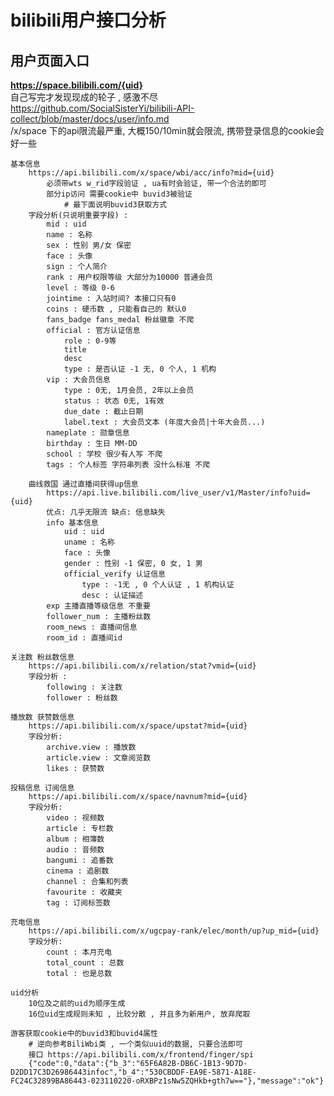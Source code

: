 # bilibili用户接口分析

## 用户页面入口

**https://space.bilibili.com/{uid}**   
自己写完才发现现成的轮子 , 感激不尽 https://github.com/SocialSisterYi/bilibili-API-collect/blob/master/docs/user/info.md    
/x/space 下的api限流最严重, 大概150/10min就会限流, 携带登录信息的cookie会好一些

    基本信息 
        https://api.bilibili.com/x/space/wbi/acc/info?mid={uid}
            必须带wts w_rid字段验证 , ua有时会验证, 带一个合法的即可
            部分ip访问 需要cookie中 buvid3被验证
                # 最下面说明buvid3获取方式
        字段分析(只说明重要字段) :
            mid : uid
            name : 名称
            sex : 性别 男/女 保密
            face : 头像
            sign : 个人简介
            rank : 用户权限等级 大部分为10000 普通会员
            level : 等级 0-6
            jointime : 入站时间? 本接口只有0
            coins : 硬币数 , 只能看自己的 默认0
            fans_badge fans_medal 粉丝徽章 不爬
            official : 官方认证信息
                role : 0-9等 
                title
                desc
                type : 是否认证 -1 无, 0 个人, 1 机构
            vip : 大会员信息
                type : 0无, 1月会员, 2年以上会员
                status : 状态 0无, 1有效
                due_date : 截止日期
                label.text : 大会员文本 (年度大会员|十年大会员...)
            nameplate : 勋章信息
            birthday : 生日 MM-DD
            school : 学校 很少有人写 不爬
            tags : 个人标签 字符串列表 没什么标准 不爬

        曲线救国 通过直播间获得up信息
            https://api.live.bilibili.com/live_user/v1/Master/info?uid={uid}
            优点: 几乎无限流 缺点: 信息缺失
            info 基本信息
                uid : uid
                uname : 名称
                face : 头像
                gender : 性别 -1 保密, 0 女, 1 男
                official_verify 认证信息
                    type : -1无 , 0 个人认证 , 1 机构认证
                    desc : 认证描述
            exp 主播直播等级信息 不重要
            follower_num : 主播粉丝数
            room_news : 直播间信息
            room_id : 直播间id

    关注数 粉丝数信息
        https://api.bilibili.com/x/relation/stat?vmid={uid}
        字段分析 :
            following : 关注数
            follower : 粉丝数

    播放数 获赞数信息
        https://api.bilibili.com/x/space/upstat?mid={uid}
        字段分析:
            archive.view : 播放数
            article.view : 文章阅览数
            likes : 获赞数

    投稿信息 订阅信息
        https://api.bilibili.com/x/space/navnum?mid={uid}
        字段分析:
            video : 视频数
            article : 专栏数
            album : 相簿数
            audio : 音频数
            bangumi : 追番数
            cinema : 追剧数
            channel : 合集和列表
            favourite : 收藏夹
            tag : 订阅标签数

    充电信息
        https://api.bilibili.com/x/ugcpay-rank/elec/month/up?up_mid={uid}
        字段分析:
            count : 本月充电
            total_count : 总数
            total : 也是总数

    uid分析
        10位及之前的uid为顺序生成
        16位uid生成规则未知 , 比较分散 , 并且多为新用户, 放弃爬取

    游客获取cookie中的buvid3和buvid4属性
        # 逆向参考BiliWbi类 , 一个类似uuid的数据, 只要合法即可
        接口 https://api.bilibili.com/x/frontend/finger/spi   
        {"code":0,"data":{"b_3":"65F6A82B-DB6C-1B13-9D7D-D2DD17C3D26986443infoc","b_4":"530CBDDF-EA9E-5871-A18E-FC24C32899BA86443-023110220-oRXBPz1sNw5ZQHkb+gth7w=="},"message":"ok"}